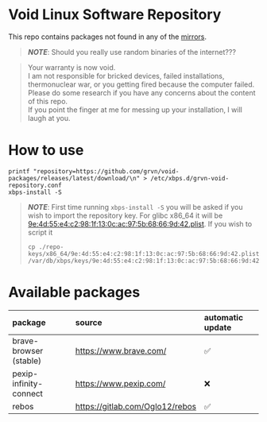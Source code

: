 # Void Linux Software Repository

This repo contains packages not found in any of the [mirrors](https://xmirror.voidlinux.org/).

> *__NOTE__*: Should you really use random binaries of the internet???

> Your warranty is now void.<br>
> I am not responsible for bricked devices, failed installations, thermonuclear war, 
> or you getting fired because the computer failed.<br>
> Please do some research if you have any concerns about the content of this repo. <br>
> If you point the finger at me for messing up your installation, I will laugh at you.

# How to use
```shell
printf "repository=https://github.com/grvn/void-packages/releases/latest/download/\n" > /etc/xbps.d/grvn-void-repository.conf
xbps-install -S
```

> *__NOTE__*: First time running `xbps-install -S` you will be asked if you wish to import the repository key.
> For glibc x86_64 it will be [9e:4d:55:e4:c2:98:1f:13:0c:ac:97:5b:68:66:9d:42.plist](./repo-keys/x86_64/9e:4d:55:e4:c2:98:1f:13:0c:ac:97:5b:68:66:9d:42.plist).
> If you wish to script it
> ```shell
> cp ./repo-keys/x86_64/9e:4d:55:e4:c2:98:1f:13:0c:ac:97:5b:68:66:9d:42.plist /var/db/xbps/keys/9e:4d:55:e4:c2:98:1f:13:0c:ac:97:5b:68:66:9d:42.plist
> ```

# Available packages
| package | source | automatic update |
|:--------|:-------|:-----------------|
| brave-browser (stable) | https://www.brave.com/ | :white_check_mark: |
| pexip-infinity-connect | https://www.pexip.com/ | :x: |
| rebos   | https://gitlab.com/Oglo12/rebos | :white_check_mark: |